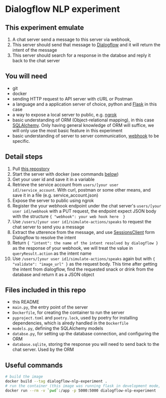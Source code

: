 Dialogflow NLP experiment
====

This experiment emulate
----
1. A chat server send a message to this server via webhook,
1. This server should send that message to [Dialogflow](https://cloud.google.com/dialogflow/docs) and it will return the intent of the message
1. This server should search for a response in the databse and reply it back to the chat server

You will need
----
- git
- docker
- sending HTTP request to API server with cURL or Postman
- a language and a application server of choice, python and [Flask](https://github.com/pallets/flask) in this case
- a way to expose a local server to public, e.g. [ngrok](https://ngrok.com)
- basic understanding of ORM (Object-relational mapping), in this case [SQLAlchemy](https://www.sqlalchemy.org). Only having general knowledge of ORM will suffice, we will only use the most basic feature in this experiment
- basic understanding of server to server communication, [webhook](https://en.wikipedia.org/wiki/Webhook) to be specific.

Detail steps
----
1. Pull [this repostory](git@github.com:HungryFoolishHappy/recuitment-flask-template.git)
1. Start the server with docker (see commands [below](#useful-commands))
1. Get your user id and save it in a variable
1. Retrieve the service account from `users/[your user id]/service_account`.
With curl, postman or some other means, and save it in a file (e.g. service_account.json)
1. Expose the server to public using ngrok
1. Register the your webhook endpoint
under the chat server's `users/[your user id]/webhook` with a PUT request,
the endpoint expect JSON body with the structure `{ "webhook": your web hook here  }`
1. Use `/users/[your user id]/simulate-actions/speaks`
to request the chat server to send you a message
1. Extract the utterence from the message,
and use [SessionsClient](https://googleapis.dev/python/dialogflow/latest/gapic/v2/api.html#dialogflow_v2.SessionsClient) form Dialogflow to resolve the intent
1. Return `{ "intent": the name of the intent resolved by dialogflow }` as the response of your webhook, we will treat the value in `queryResult.action` as the intent name
1. Use `/users/[your user id]/simulate-actions/speaks` again but
with `{ "validate": "image_url" }` as the request body. This time after getting the intent from dialogflow,
 find the requested snack or drink from the database and return it as a JSON object

Files included in this repo
----
- this README
- `main.py`, the entry point of the server
- `Dockerfile`, for creating the container to run the server
- `pyproject.toml` and `poetry.lock`, used by poetry for installing dependencies, which is alredy handled in the `Dockerfile`
- `models.py`, defining the SQLAlchemy models
- `databse.py`, for setting up the database connection, and configuring the ORM
- `database.sqlite`, storing the response you will need to send back to the chat server. Used by the ORM


Useful commands
----
```sh
# build the image
docker build --tag dialogflow-nlp-experiment .
# run the container (this image was running flask in development mode, it will auto-reload upon file change, manually restarting the container is not necessary)
docker run --rm -v `pwd`:/app -p 5000:5000 dialogflow-nlp-experiment
```
